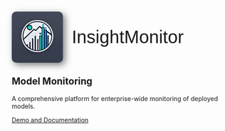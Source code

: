 <div style="display: flex; align-items: center;">
  <img src="/img/higher_resolution_img (2).jpg" alt="Alt text" style="width: 115px; margin-right: 20px; border-radius: 10px; box-shadow: 5px 5px 15px rgba(0, 0, 0, 0.5);">
  <div style="font-family: Arial, sans-serif; font-size: 40px;">
    <span>InsightMonitor</span>
  </div>
</div>

## Model Monitoring

A comprehensive platform for enterprise-wide monitoring of deployed models.

[Demo and Documentation]()

